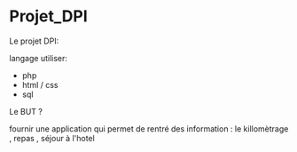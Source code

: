 # Projet_DPI

Le projet DPI:

langage utiliser:

- php
- html / css
- sql

Le BUT ?

fournir une application qui permet de rentré des information : le killomètrage , repas , séjour à l'hotel
